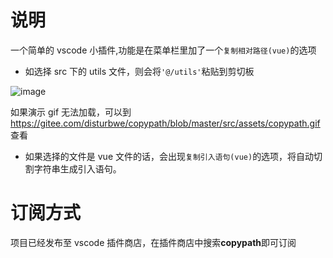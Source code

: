 # 说明

一个简单的 vscode 小插件,功能是在菜单栏里加了一个`复制相对路径(vue)`的选项

- 如选择 src 下的 utils 文件，则会将`'@/utils'`粘贴到剪切板

![image](https://gitee.com/disturbwe/copypath/blob/master/src/assets/copypath.gif)

如果演示 gif 无法加载，可以到 https://gitee.com/disturbwe/copypath/blob/master/src/assets/copypath.gif 查看

- 如果选择的文件是 vue 文件的话，会出现`复制引入语句(vue)`的选项，将自动切割字符串生成引入语句。

# 订阅方式

项目已经发布至 vscode 插件商店，在插件商店中搜索**copypath**即可订阅
